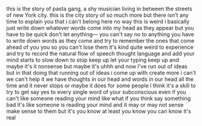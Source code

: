 this is the story of pasta gang, a shy musician living in between the streets of new York city. this is the city story of so much more but there isn't any time to explain you that i can't belong here no way this is weird i basically just write down whatever words come into my head as they appear but you have to be quick don't let anything— you can't say no to anything you have to write down words as they come and try to remember the ones that come ahead of you you so you can't lose them it's kind quite weird to experience and try to record the natural flow of speech thought language and add your mind starts to slow down to stop keep up let your typing keep up and maybe it's it nonsense but maybe it's uhhh and now I've run out of ideas but in that doing that running out of ideas i come up with create more i can't we can't help it we have thoughts in our head and words in our head all the time and it never stops or maybe it does for some people i think it's a skill to try to get say yes to every single word of your subconscious even if you can't like someone reading your mind like what if you think say something bad it's like someone is reading your mind and it may or may not sense make sense to them but it's you know at least you know you can know it's real
